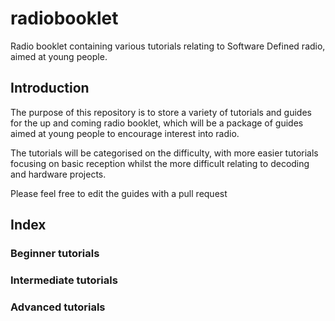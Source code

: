 # radiobooklet
Radio booklet containing various tutorials relating to Software Defined radio, aimed at young people.

## Introduction

The purpose of this repository is to store a variety of tutorials and guides for the up and coming radio booklet, which will be a package of guides aimed at young people to encourage interest into radio.


The tutorials will be categorised on the difficulty, with more easier tutorials focusing on basic reception whilst the more difficult relating to decoding and hardware projects.

Please feel free to edit the guides with a pull request




## Index


### Beginner tutorials


### Intermediate tutorials


### Advanced tutorials



